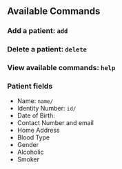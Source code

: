 ## Available Commands

### Add a patient: `add`
### Delete a patient: `delete`
### View available commands: `help`

### Patient fields
- Name: `name/`
- Identity Number: `id/`
- Date of Birth:
- Contact Number and email
- Home Address
- Blood Type
- Gender
- Alcoholic
- Smoker
